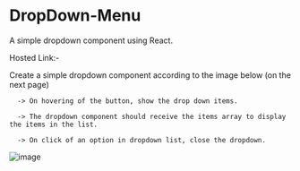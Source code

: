 # DropDown-Menu
A simple dropdown component using React.

Hosted Link:-  

Create a simple dropdown component according to the image below (on the next page)
      
      -> On hovering of the button, show the drop down items.
      
      -> The dropdown component should receive the items array to display the items in the list.

      -> On click of an option in dropdown list, close the dropdown.



![image](https://github.com/Chirag-fs/DropDown-Menu/assets/85388034/77e3e976-a292-4586-8d8f-6e0fa2686c14)
